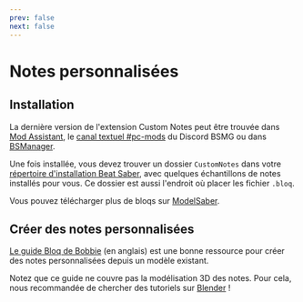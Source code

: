 ```yaml
---
prev: false
next: false
---
```


# Notes personnalisées

## Installation

La dernière version de l'extension Custom Notes peut être trouvée dans [Mod Assistant](https://github.com/bsmg/ModAssistant/releases/latest), le [canal textuel #pc-mods](https://discord.gg/beatsabermods) du Discord BSMG ou dans [BSManager](https://github.com/Zagrios/bs-manager).

Une fois installée, vous devez trouver un dossier `CustomNotes` dans votre [répertoire d'installation Beat Saber](/fr/faq/install-folder.md), avec quelques échantillons de notes installés pour vous. Ce dossier est aussi l'endroit où placer les fichier `.bloq`.

Vous pouvez télécharger plus de bloqs sur [ModelSaber](https://modelsaber.com/Bloqs/).

## Créer des notes personnalisées

[Le guide Bloq de Bobbie](https://bs.assistant.moe/Bloqs/) (en anglais) est une bonne ressource pour créer des notes personnalisées depuis un modèle existant.

Notez que ce guide ne couvre pas la modélisation 3D des notes. Pour cela, nous recommandée de chercher des tutoriels sur [Blender](https://www.blender.org/) !
